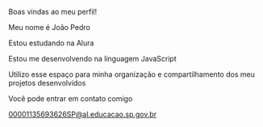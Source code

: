 Boas vindas ao meu perfil!

Meu nome é João Pedro

Estou estudando na Alura

Estou me desenvolvendo na linguagem JavaScript

Utilizo esse espaço para minha organização e compartilhamento dos meu projetos desenvolvidos

Você pode entrar em contato comigo 

00001135693626SP@al.educacao.sp.gov.br
